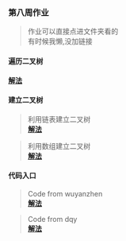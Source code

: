 ### 第八周作业  

> 作业可以直接点进文件夹看的  
> 有时候我懒,没加链接  

#### 遍历二叉树  
[**解法**](./wangwei/SearchTree.java)  
 
#### 建立二叉树  

>利用链表建立二叉树  
[**解法**](./wangwei/BuildTree.java)  

>利用数组建立二叉树  
[**解法**](./wangwei/ArrayTree/ArrayTree.java)  

#### 代码入口  

> Code from wuyanzhen  
[**解法**](./wuyanzhen/Week8.java)  

> Code from dqy  
[**解法**](./dqy/TestWeek8Tree.java)  

